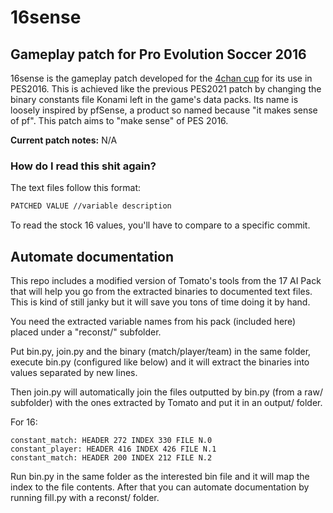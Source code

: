 # 16sense
## Gameplay patch for Pro Evolution Soccer 2016

16sense is the gameplay patch developed for the [4chan cup](https://implyingrigged.info/) for its use in PES2016. This is achieved like the previous PES2021 patch by changing the binary constants file Konami left in the game's data packs. Its name is loosely inspired by pfSense, a product so named because "it makes sense of pf". This patch aims to "make sense" of PES 2016.

**Current patch notes:**
N/A

### How do I read this shit again?
The text files follow this format:
```bash
PATCHED VALUE //variable description
```
To read the stock 16 values, you'll have to compare to a specific commit.


## Automate documentation

This repo includes a modified version of Tomato's tools from the 17 AI Pack that will help you go from the extracted binaries to documented text files. This is kind of still janky but it will save you tons of time doing it by hand.

You need the extracted variable names from his pack (included here) placed under a "reconst/" subfolder.

Put bin.py, join.py and the binary (match/player/team) in the same folder, execute bin.py (configured like below) and it will extract the binaries into values separated by new lines.

Then join.py will automatically join the files outputted by bin.py (from a raw/ subfolder) with the ones extracted by Tomato and put it in an output/ folder.

For 16:
```
constant_match: HEADER 272 INDEX 330 FILE N.0
constant_player: HEADER 416 INDEX 426 FILE N.1
constant_match: HEADER 200 INDEX 212 FILE N.2
```

Run bin.py in the same folder as the interested bin file and it will map the index to the file contents. After that you can automate documentation by running fill.py with a reconst/ folder.